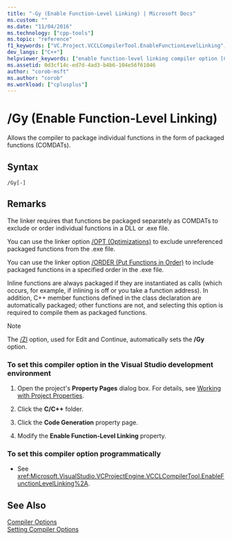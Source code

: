 ```yaml
---
title: "-Gy (Enable Function-Level Linking) | Microsoft Docs"
ms.custom: ""
ms.date: "11/04/2016"
ms.technology: ["cpp-tools"]
ms.topic: "reference"
f1_keywords: ["VC.Project.VCCLCompilerTool.EnableFunctionLevelLinking", "/gy", "VC.Project.VCCLWCECompilerTool.EnableFunctionLevelLinking"]
dev_langs: ["C++"]
helpviewer_keywords: ["enable function-level linking compiler option [C++]", "COMDAT function", "Gy compiler option [C++]", "-Gy compiler option [C++]", "/Gy compiler option [C++]", "packaged functions"]
ms.assetid: 0d3cf14c-ed7d-4ad3-b4b6-104e56f61046
author: "corob-msft"
ms.author: "corob"
ms.workload: ["cplusplus"]
---
```

# /Gy (Enable Function-Level Linking)
Allows the compiler to package individual functions in the form of packaged functions (COMDATs).  
  
## Syntax  
  
```  
/Gy[-]  
```  
  
## Remarks  
 The linker requires that functions be packaged separately as COMDATs to exclude or order individual functions in a DLL or .exe file.  
  
 You can use the linker option [/OPT (Optimizations)](../../build/reference/opt-optimizations.md) to exclude unreferenced packaged functions from the .exe file.  
  
 You can use the linker option [/ORDER (Put Functions in Order)](../../build/reference/order-put-functions-in-order.md) to include packaged functions in a specified order in the .exe file.  
  
 Inline functions are always packaged if they are instantiated as calls (which occurs, for example, if inlining is off or you take a function address). In addition, C++ member functions defined in the class declaration are automatically packaged; other functions are not, and selecting this option is required to compile them as packaged functions.  
  
> [!NOTE]
>  The [/ZI](../../build/reference/z7-zi-zi-debug-information-format.md) option, used for Edit and Continue, automatically sets the **/Gy** option.  
  
### To set this compiler option in the Visual Studio development environment  
  
1.  Open the project's **Property Pages** dialog box. For details, see [Working with Project Properties](../../ide/working-with-project-properties.md).  
  
2.  Click the **C/C++** folder.  
  
3.  Click the **Code Generation** property page.  
  
4.  Modify the **Enable Function-Level Linking** property.  
  
### To set this compiler option programmatically  
  
-   See <xref:Microsoft.VisualStudio.VCProjectEngine.VCCLCompilerTool.EnableFunctionLevelLinking%2A>.  
  
## See Also  
 [Compiler Options](../../build/reference/compiler-options.md)   
 [Setting Compiler Options](../../build/reference/setting-compiler-options.md)